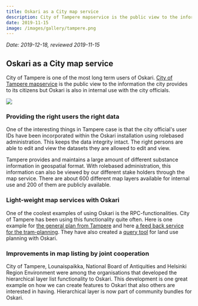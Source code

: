```yaml
---
title: Oskari as a City map service
description: City of Tampere mapservice is the public view to the information the city provides to its citizens but Oskari is also in internal use with the city officials. 
date: 2019-11-15
image: /images/gallery/tampere.png
---
```

*Date: 2019-12-18, reviewed 2019-11-15*

## Oskari as a City map service

City of Tampere is one of the most long term users of Oskari. [City of Tampere mapservice](https://kartat.tampere.fi/) 
is the public view to the information the city provides to its citizens but Oskari is also in internal use with the city officials. 

<img src="/images/gallery/tampere.png"  class="img-responsive" />

### Providing the right users the right data
One of the interesting things in Tampere case is that the city official's user IDs have been incorporated within the Oskari installation 
using rolebased administration. This keeps the data integrity intact. The right persons are able to edit and view the datasets they are allowed to edit and view.

Tampere provides and maintains a large amount of different substance information in geospatial format. 
With rolebased administration, this information can also be viewed by our different stake holders through the map service. There are about 600 different map layers available for internal use and 200 of them are publicly available. 

### Light-weight map services with Oskari
One of the coolest examples of using Oskari is the RPC-functionalities. City of Tampere has been using this functionality quite often. 
Here is one example for [the general plan from Tampere](http://karttapalvelu.tampere.fi/www/kanta_yk2040/#) and here 
[a feed back service for the tram-planning](https://kartat.tampere.fi/raitiotieallianssi/). They have also created a [query tool](https://kartat.tampere.fi/palautedemo/) for land use planning with Oskari.

### Improvements in map listing by joint cooperation
City of Tampere, Lounaispaikka, National Board of Antiquities and Helsinki Region Environment were among the organisations that developed the hierarchical layer list functionality to Oskari. This development is one great example on how we can create features to Oskari that also others are interested in having. Hierarchical layer is now part of community bundles for Oskari.
